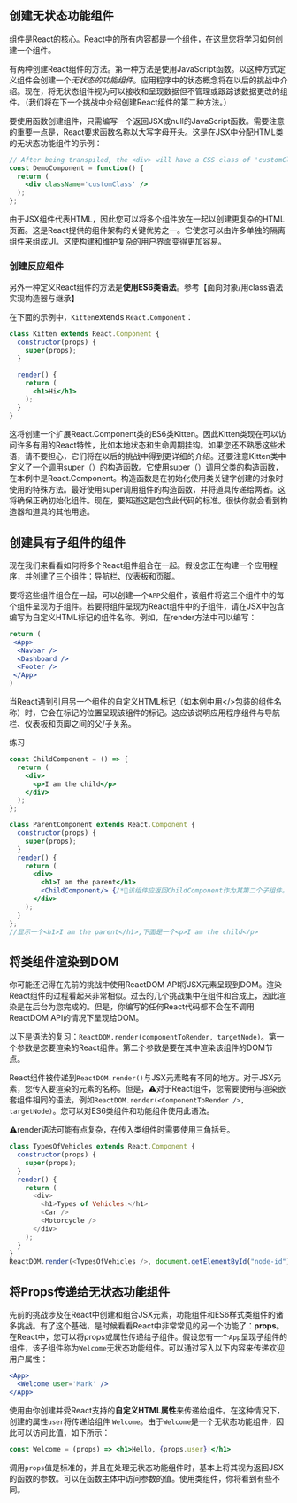 ## 创建无状态功能组件

组件是React的核心。React中的所有内容都是一个组件，在这里您将学习如何创建一个组件。

有两种创建React组件的方法。第一种方法是使用JavaScript函数。以这种方式定义组件会创建一个*无状态的功能组件*。应用程序中的状态概念将在以后的挑战中介绍。现在，将无状态组件视为可以接收和呈现数据但不管理或跟踪该数据更改的组件。（我们将在下一个挑战中介绍创建React组件的第二种方法。）

要使用函数创建组件，只需编写一个返回JSX或null的JavaScript函数。需要注意的重要一点是，React要求函数名称以大写字母开头。这是在JSX中分配HTML类的无状态功能组件的示例：

```jsx
// After being transpiled, the <div> will have a CSS class of 'customClass'
const DemoComponent = function() {
  return (
    <div className='customClass' />
  );
};
```

由于JSX组件代表HTML，因此您可以将多个组件放在一起以创建更复杂的HTML页面。这是React提供的组件架构的关键优势之一。它使您可以由许多单独的隔离组件来组成UI。这使构建和维护复杂的用户界面变得更加容易。



### 创建反应组件 

另外一种定义React组件的方法是**使用ES6类语法**。参考【面向对象/用class语法实现构造器与继承】

在下面的示例中，`Kitten`extends `React.Component`：

```jsx
class Kitten extends React.Component {
  constructor(props) {
    super(props);
  }

  render() {
    return (
      <h1>Hi</h1>
    );
  }
}
```

这将创建一个扩展React.Component类的ES6类Kitten。因此Kitten类现在可以访问许多有用的React特性，比如本地状态和生命周期挂钩。如果您还不熟悉这些术语，请不要担心，它们将在以后的挑战中得到更详细的介绍。还要注意Kitten类中定义了一个调用super（）的构造函数。它使用super（）调用父类的构造函数，在本例中是React.Component。构造函数是在初始化使用类关键字创建的对象时使用的特殊方法。最好使用super调用组件的构造函数，并将道具传递给两者。这将确保正确初始化组件。现在，要知道这是包含此代码的标准。很快你就会看到构造器和道具的其他用途。 

## 创建具有子组件的组件

现在我们来看看如何将多个React组件组合在一起。假设您正在构建一个应用程序，并创建了三个组件：导航栏、仪表板和页脚。


要将这些组件组合在一起，可以创建一个`APP`父组件，该组件将这三个组件中的每个组件呈现为子组件。若要将组件呈现为React组件中的子组件，请在JSX中包含编写为自定义HTML标记的组件名称。例如，在render方法中可以编写：

```jsx
return (
 <App>
  <Navbar />
  <Dashboard />
  <Footer />
 </App>
)
```

 当React遇到引用另一个组件的自定义HTML标记（如本例中用</>包装的组件名称）时，它会在标记的位置呈现该组件的标记。这应该说明应用程序组件与导航栏、仪表板和页脚之间的父/子关系。 

练习

```jsx
const ChildComponent = () => {
  return (
    <div>
      <p>I am the child</p>
    </div>
  );
};

class ParentComponent extends React.Component {
  constructor(props) {
    super(props);
  }
  render() {
    return (
      <div>
        <h1>I am the parent</h1>
        <ChildComponent/> {/*🙋该组件应返回ChildComponent作为其第二个子组件。*/}
      </div>
    );
  }
};
//显示一个<h1>I am the parent</h1>,下面是一个<p>I am the child</p>
```

## 将类组件渲染到DOM

你可能还记得在先前的挑战中使用ReactDOM API将JSX元素呈现到DOM。渲染React组件的过程看起来非常相似。过去的几个挑战集中在组件和合成上，因此渲染是在后台为您完成的。但是，你编写的任何React代码都不会在不调用ReactDOM API的情况下呈现给DOM。

以下是语法的复习：`ReactDOM.render(componentToRender, targetNode)`。第一个参数是您要渲染的React组件。第二个参数是要在其中渲染该组件的DOM节点。

React组件被传递到`ReactDOM.render()`与JSX元素略有不同的地方。对于JSX元素，您传入要渲染的元素的名称。但是，⚠️对于React组件，您需要使用与渲染嵌套组件相同的语法，例如`ReactDOM.render(<ComponentToRender />, targetNode)`。您可以对ES6类组件和功能组件使用此语法。

 ⚠️render语法可能有点复杂，在传入类组件时需要使用三角括号。

```javascript
class TypesOfVehicles extends React.Component {
  constructor(props) {
    super(props);
  }
  render() {
    return (
      <div>
        <h1>Types of Vehicles:</h1>
        <Car />
        <Motorcycle />
      </div>
    );
  }
}	
ReactDOM.render(<TypesOfVehicles />, document.getElementById("node-id"));
```



## 将Props传递给无状态功能组件

先前的挑战涉及在React中创建和组合JSX元素，功能组件和ES6样式类组件的诸多挑战。有了这个基础，是时候看看React中非常常见的另一个功能了：**props**。在React中，您可以将props或属性传递给子组件。假设您有一个`App`呈现子组件的组件，该子组件称为`Welcome`无状态功能组件。可以通过写入以下内容来传递欢迎用户属性：

```jsx
<App>
  <Welcome user='Mark' />
</App>
```

使用由你创建并受React支持的**自定义HTML属性**来传递给组件。在这种情况下，创建的属性`user`将传递给组件 `Welcome`。由于`Welcome`是一个无状态功能组件，因此可以访问此值，如下所示：

```jsx
const Welcome = (props) => <h1>Hello, {props.user}!</h1>
```

调用`props`值是标准的，并且在处理无状态功能组件时，基本上将其视为返回JSX的函数的参数。可以在函数主体中访问参数的值。使用类组件，你将看到有些不同。


